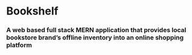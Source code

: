 # Bookshelf

### A web based full stack MERN application that provides local bookstore brand’s offline inventory into an online shopping platform

